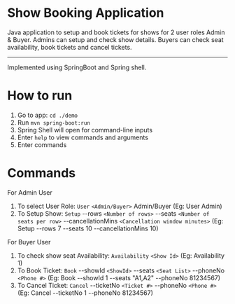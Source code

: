 # Show Booking Application

Java application to setup and book tickets for shows for 2 user roles Admin & Buyer.
Admins can setup and check show details. Buyers can check seat availability, book tickets and cancel tickets. 

---- 
Implemented using SpringBoot and Spring shell. 

# How to run

1. Go to app: `cd ./demo`
3. Run `mvn spring-boot:run`
4. Spring Shell will open for command-line inputs 
5. Enter `help` to view commands and arguments
6. Enter commands


# Commands 

For Admin User 
1. To select User Role: `User` `<Admin/Buyer>` Admin/Buyer (Eg: User Admin)
2. To Setup Show: `Setup` --rows `<Number of rows>` --seats `<Number of seats per row>` --cancellationMins `<Cancellation window minutes>` (Eg: Setup --rows 7 --seats 10 --cancellationMins 10)

For Buyer User 
1. To check show seat Availability: `Availability` `<Show Id>` (Eg: Availability 1)
2. To Book Ticket: `Book` --showId `<ShowId>` --seats `<Seat List>` --phoneNo `<Phone #>` (Eg: Book --showId 1 --seats "A1,A2" --phoneNo 81234567)
3. To Cancel Ticket: `Cancel` --ticketNo `<Ticket #>` --phoneNo `<Phone #>` (Eg: Cancel --ticketNo 1 --phoneNo 81234567)
